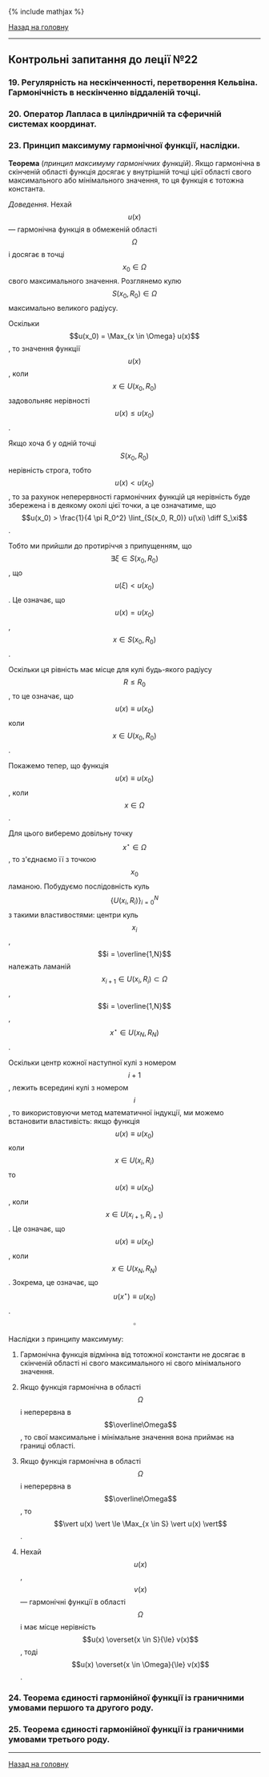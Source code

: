 <!--DEBUG-->

{% include mathjax %}

[Назад на головну](../README.md)

---

## Контрольні запитання до леції №22

### 19. Регулярність на нескінченності, перетворення Кельвіна. Гармонічність в нескінченно віддаленій точці.

### 20. Оператор Лапласа в циліндричній та сферичній системах координат.

### 23. Принцип максимуму гармонічної функції, наслідки.

**Теорема** (_принцип максимуму гармонічних функцій_). Якщо гармонічна в скінченій області функція досягає у внутрішній точці цієї області свого максимального або мінімального значення, то ця функція є тотожна константа.

_Доведення_. Нехай $$u(x)$$ &mdash; гармонічна функція в обмеженій області $$\Omega$$ і досягає в точці $$x_0 \in \Omega$$ свого максимального значення. Розглянемо кулю $$S(x_0, R_0) \in \Omega$$ максимально великого радіусу.

Оскільки $$u(x_0) = \Max_{x \in \Omega} u(x)$$, то значення функції $$u(x)$$, коли $$x \in U(x_0, R_0)$$ задовольняє нерівності $$u(x) \le u(x_0)$$.

Якщо хоча б у одній точці $$S(x_0, R_0)$$ нерівність строга, тобто $$u(x) < u(x_0)$$, то за рахунок неперервності гармонічних функцій ця нерівність буде збережена і в деякому околі цієї точки, а це означатиме, що $$u(x_0) > \frac{1}{4 \pi R_0^2} \Iint_{S(x_0, R_0)} u(\xi) \diff S_\xi$$.

Тобто ми прийшли до протиріччя з припущенням, що $$\exists \xi \in S(x_0, R_0)$$, що $$u(\xi) < u(x_0)$$. Це означає, що $$u(x) = u(x_0)$$, $$x \in S(x_0, R_0)$$.

Оскільки ця рівність має місце для кулі будь-якого радіусу $$R \le R_0$$, то це означає, що $$u(x) \equiv u(x_0)$$ коли $$x \in U(x_0, R_0)$$.

Покажемо тепер, що функція $$u(x) \equiv u(x_0)$$, коли $$x \in \Omega$$.

Для цього виберемо довільну точку $$x^\star \in \Omega$$, то з'єднаємо її з точкою $$x_0$$ ламаною. Побудуємо послідовність куль $$\{U(x_i, R_i)\}_{i=0}^N$$ з такими властивостями: центри куль $$x_i$$, $$i = \overline{1,N}$$ належать ламаній $$x_{i+1} \in U(x_i, R_i) \subset \Omega$$, $$i = \overline{1,N}$$, $$x^\star \in U(x_N, R_N)$$.

Оскільки центр кожної наступної кулі з номером $$i + 1$$, лежить всередині кулі з номером $$i$$, то використовуючи метод математичної індукції, ми можемо встановити властивість: якщо функція $$u(x) \equiv u(x_0)$$ коли $$x \in U(x_i, R_i)$$ то $$u(x) \equiv u(x_0)$$, коли $$x \in U(x_{i + 1}, R_{i + 1})$$. Це означає, що $$u(x) \equiv u(x_0)$$, коли $$x \in U(x_N, R_N)$$. Зокрема, це означає, що $$u(x^\star) \equiv u(x_0)$$. $$\square$$

Наслідки з принципу максимуму:

1. Гармонічна функція відмінна від тотожної константи не досягає в скінченій області ні свого максимального ні свого мінімального значення.

2. Якщо функція гармонічна в області $$\Omega$$ і неперервна в $$\overline\Omega$$, то свої максимальне і мінімальне значення вона приймає на границі області.

3. Якщо функція гармонічна в області $$\Omega$$ і неперервна в $$\overline\Omega$$, то $$\vert u(x) \vert \le \Max_{x \in S} \vert u(x) \vert$$.

4. Нехай $$u(x)$$, $$v(x)$$ &mdash; гармонічні функції в області $$\Omega$$ і має місце нерівність $$u(x) \overset{x \in S}{\le} v(x)$$, тоді $$u(x) \overset{x \in \Omega}{\le} v(x)$$.

### 24. Теорема єдиності гармонійної функції із граничними умовами першого та другого роду.

### 25. Теорема єдиності гармонійної функції із граничними умовами третього роду.

---

[Назад на головну](../README.md)
